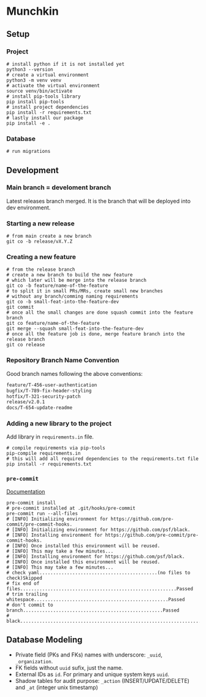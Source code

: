 # Munchkin

## Setup

### Project

```shell
# install python if it is not installed yet
python3 --version
# create a virtual environment
python3 -m venv venv
# activate the virtual environment
source venv/bin/activate
# install pip-tools library
pip install pip-tools
# install project dependencies
pip install -r requirements.txt
# lastly install our package
pip install -e .
```

### Database

```shell
# run migrations
```

## Development

### Main branch = develoment branch

Latest releases branch merged. It is the branch that will be deployed into dev environment.

### Starting a new release

```shell
# from main create a new branch
git co -b release/vX.Y.Z
```

### Creating a new feature

```shell
# from the release branch
# create a new branch to build the new feature
# which later will be merge into the release branch
git co -b feature/name-of-the-feature
# to split it in small PRs/MRs, create small new branches
# without any branch/comming naming requirements
git co -b small-feat-into-the-feature-dev
git commit
# once all the small changes are done squash commit into the feature branch
git co feature/name-of-the-feature
git merge --squash small-feat-into-the-feature-dev
# once all the feature job is done, merge feature branch into the release branch
git co release
```

### Repository Branch Name Convention

Good branch names following the above conventions:

```txt
feature/T-456-user-authentication
bugfix/T-789-fix-header-styling
hotfix/T-321-security-patch
release/v2.0.1
docs/T-654-update-readme
```

### Adding a new library to the project

Add library in `requirements.in` file.

```shell
# compile requirements via pip-tools
pip-compile requirements.in
# this will add all required dependencies to the requirements.txt file
pip install -r requirements.txt
```

### `pre-commit`

[Documentation](https://pre-commit.com/)

```shell
pre-commit install
# pre-commit installed at .git/hooks/pre-commit
pre-commit run --all-files
# [INFO] Initializing environment for https://github.com/pre-commit/pre-commit-hooks.
# [INFO] Initializing environment for https://github.com/psf/black.
# [INFO] Installing environment for https://github.com/pre-commit/pre-commit-hooks.
# [INFO] Once installed this environment will be reused.
# [INFO] This may take a few minutes...
# [INFO] Installing environment for https://github.com/psf/black.
# [INFO] Once installed this environment will be reused.
# [INFO] This may take a few minutes...
# check yaml...........................................(no files to check)Skipped
# fix end of files.........................................................Passed
# trim trailing whitespace.................................................Passed
# don't commit to branch...................................................Passed
# black....................................................................Passed
```

## Database Modeling

- Private field (PKs and FKs) names with underscore: `_uuid`, `_organization`.
- FK fields without `uuid` sufix, just the name.
- External IDs as `id`. For primary and unique system keys `uuid`.
- Shadow tables for audit purpose: `_action` (INSERT/UPDATE/DELETE) and `_at` (integer unix timestamp)

